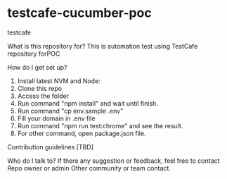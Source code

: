 # testcafe-cucumber-poc
testcafe

What is this repository for?
This is automation test using TestCafe repository forPOC

How do I get set up?
1. Install latest NVM and Node:
2. Clone this repo
3. Access the folder
4. Run command "npm install" and wait until finish.
5. Run command "cp env.sample .env"
6. Fill your domain in .env file
5. Run command "npm run test:chrome" and see the result.
6. For other command, open package.json file.

Contribution guidelines
[TBD]

Who do I talk to?
If there any suggestion or feedback, feel free to contact Repo owner or admin Other community or team contact.




